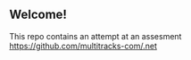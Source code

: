 ## Welcome!


This repo contains an attempt at an assesment
 https://github.com/multitracks-com/.net
